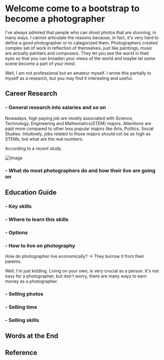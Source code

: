 
# Welcome come to a bootstrap to become a photographer

I've always admired that people who can shoot photos that are stunning, in many ways. I cannot articulate the reasons because, in fact, it's very hard to define a good photographer or to categorized them. Photographers created complex set of work in reflection of themselves, just like paintings, music are actually painters and composers. They let you see the world in their eyes so that you can broaden your views of the world and maybe let some scene become a part of your mind.

Well, I am not professional but an amateur myself. I wrote this partially to myself as a research, but you may find it interesting and useful.


## Career Research

### - General research into salaries and so on

Nowadays, high paying job are mostly associated with Science, Technology, Engineering and Mathematics(STEM) majors. Attentions are paid more compared to other less popular majors like Arts, Politics, Social Studies. Intuitively, jobs related to those majors should not be as high as STEMs, but what are the real numbers.

According to a recent study.

![Image](../assets/images/stats.jpeg)

### - What do most photographers do and how their live are going on



## Education Guide

### - Key skills


### - Where to learn this skills


### - Options


### - How to live on photography

How do photographer live economically? -> They borrow it from their parents.

Well, I'm just kidding. Living on your own, is very crucial as a person. It's not easy for a photographer, but don't worry, there are many ways to earn money as a photographer.

### - Selling photos

### - Selling time

### - Selling skills

## Words at the End

## Reference
